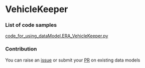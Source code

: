 # VehicleKeeper

### List of code samples 

<!-- 50-List of code -->

<!-- [code entry](link) -->
[code_for_using_dataModel.ERA_VehicleKeeper.py](https://github.com/smart-data-models/dataModel.ERA/blob/master/VehicleKeeper/code/code_for_using_dataModel.ERA_VehicleKeeper.py)


<!-- /50-List of code -->

### Contribution
You can raise an [issue](https://github.com/smart-data-models/dataModel.ERA/issues) or submit your [PR](https://github.com/smart-data-models/dataModel.ERA/pulls) on existing data models
